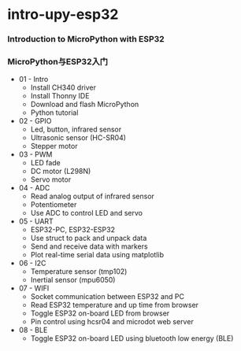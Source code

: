 # intro-upy-esp32
### Introduction to MicroPython with ESP32
### MicroPython与ESP32入门

* 01 - Intro
    * Install CH340 driver
    * Install Thonny IDE
    * Download and flash MicroPython
    * Python tutorial
* 02 - GPIO
    * Led, button, infrared sensor
    * Ultrasonic sensor (HC-SR04)
    * Stepper motor
* 03 - PWM
    * LED fade
    * DC motor (L298N)
    * Servo motor
* 04 - ADC
    * Read analog output of infrared sensor
    * Potentiometer
    * Use ADC to control LED and servo
* 05 - UART
    * ESP32-PC, ESP32-ESP32
    * Use struct to pack and unpack data
    * Send and receive data with markers
	* Plot real-time serial data using matplotlib
* 06 - I2C
    * Temperature sensor (tmp102)
    * Inertial sensor (mpu6050)
* 07 - WIFI
    * Socket communication between ESP32 and PC
	* Read ESP32 temperature and up time from browser
    * Toggle ESP32 on-board LED from browser
    * Pin control using hcsr04 and microdot web server
* 08 - BLE
    * Toggle ESP32 on-board LED using bluetooth low energy (BLE)